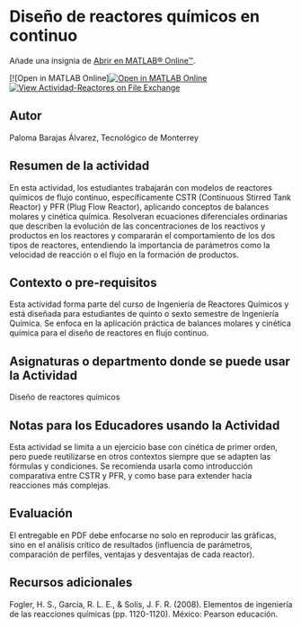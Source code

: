 # Diseño de reactores químicos en continuo

Añade una insignia de [Abrir en MATLAB&reg; Online&trade;](https://www.mathworks.com/products/matlab-online/git.html).

[![Open in MATLAB Online][![Open in MATLAB Online](https://www.mathworks.com/images/responsive/global/open-in-matlab-online.svg)](https://matlab.mathworks.com/open/github/v1?repo=palomabarajas/Actividad-Reactores)
[![View Actividad-Reactores on File Exchange](https://www.mathworks.com/matlabcentral/images/matlab-file-exchange.svg)](https://la.mathworks.com/matlabcentral/fileexchange/182134-actividad-reactores)<!-- Agrega el icono de "File Exchange" al README si este repositorio también aparece en File Exchange mediante la función "Connect to GitHub" -->
<!-- Agrega el icono de "Abrir en MATLAB Online" al README para abrir un archivo específico en MATLAB Online -->

## Autor
Paloma Barajas Álvarez, Tecnológico de Monterrey

## Resumen de la actividad
En esta actividad, los estudiantes trabajarán con modelos de reactores químicos de flujo continuo, específicamente CSTR (Continuous Stirred Tank Reactor) y PFR (Plug Flow Reactor), aplicando conceptos de balances molares y cinética química. Resolveran ecuaciones diferenciales ordinarias que describen la evolución de las concentraciones de los reactivos y productos en los reactores y compararán el comportamiento de los dos tipos de reactores, entendiendo la importancia de parámetros como la velocidad de reacción o el flujo en la formación de productos.

## Contexto o pre-requisitos
Esta actividad forma parte del curso de Ingeniería de Reactores Químicos y está diseñada para estudiantes de quinto o sexto semestre de Ingeniería Química. Se enfoca en la aplicación práctica de balances molares y cinética química para el diseño de reactores en flujo continuo.

## Asignaturas o departmento donde se puede usar la Actividad
Diseño de reactores químicos

## Notas para los Educadores usando la Actividad
Esta actividad se limita a un ejercicio base con cinética de primer orden, pero puede reutilizarse en otros contextos siempre que se adapten las fórmulas y condiciones. Se recomienda usarla como introducción comparativa entre CSTR y PFR, y como base para extender hacia reacciones más complejas.

## Evaluación
El entregable en PDF debe enfocarse no solo en reproducir las gráficas, sino en el análisis crítico de resultados (influencia de parámetros, comparación de perfiles, ventajas y desventajas de cada reactor).

## Recursos adicionales
Fogler, H. S., García, R. L. E., & Solís, J. F. R. (2008). Elementos de ingeniería de las reacciones químicas (pp. 1120-1120). México: Pearson educación.
